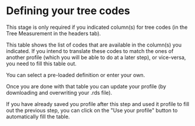 # Defining your tree codes

This stage is only required if you indicated column(s) for tree codes (in the Tree Measurement in the headers tab).

This table shows the list  of codes that are available in the column(s) you indicated. 
If you intend to translate these codes to match the ones of another profile (which you will be able to do at a later step), or vice-versa, you need to fill this table out.

You can select a pre-loaded definition or enter your own. 

Once you are done with that table you can update your profile (by downloading and overwriting your .rds file).

If you have already saved you profile after this step and used it profile to fill out the previous step, you can click on the "Use your profile" button to automatically fill the table.



